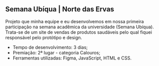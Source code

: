 ## Semana Ubíqua | Norte das Ervas
Projeto que minha equipe e eu desenvolvemos em nossa primeira participação na semana acadêmica da universidade (Semana Ubíqua). Trata-se de um site de vendas de produtos saudáveis pelo qual fiquei responsável pelo protótipo e design.

* Tempo de desenvolvimento: 3 dias;
* Premiação: 2ª lugar - categoria Calouros;
* Ferramentas utilizadas: Figma, JavaScript, HTML e CSS.
